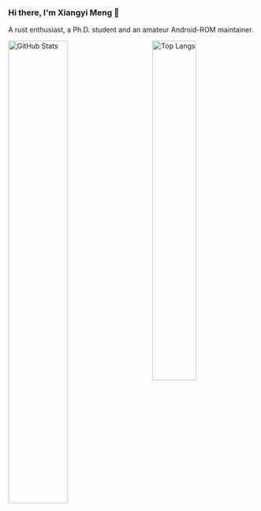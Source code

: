 ### Hi there, I'm Xiangyi Meng 👋
A rust enthusiast, a Ph.D. student and an amateur Android-ROM maintainer.

<p>
	<a href="https://github.com/gaulthiergain"><img width="49%" src="https://github-readme-stats.vercel.app/api?username=xymeng16&count_private=true&show_icons=true&hide_title=true&role=OWNER,ORGANIZATION_MEMBER" alt="GitHub Stats" align="left"></a>
	<a href="https://github.com/gaulthiergain"><img width="42%" src="https://github-readme-stats.vercel.app/api/top-langs/?username=xymeng16&layout=compact&hide_title=true" alt="Top Langs" align="right"></a>
</p>
